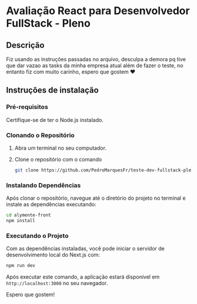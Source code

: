# Avaliação React para Desenvolvedor FullStack - Pleno

## Descrição

Fiz usando as instruções passadas no arquivo, desculpa a demora pq tive que dar vazao as tasks da minha empresa atual além de fazer o teste, no entanto fiz com muito carinho, espero que gostem ❤️

## Instruções de instalação

### Pré-requisitos

Certifique-se de ter o Node.js instalado.

### Clonando o Repositório

1. Abra um terminal no seu computador.
2. Clone o repositório com o comando

   ```bash
   git clone https://github.com/PedroMarquesFr/teste-dev-fullstack-pleno-alymente
   ```

### Instalando Dependências

Após clonar o repositório, navegue até o diretório do projeto no terminal e instale as dependências executando:

```bash
cd alymente-front
npm install
```

### Executando o Projeto

Com as dependências instaladas, você pode iniciar o servidor de desenvolvimento local do Next.js com:

```bash
npm run dev
```

Após executar este comando, a aplicação estará disponível em `http://localhost:3000` no seu navegador.

Espero que gostem! 
